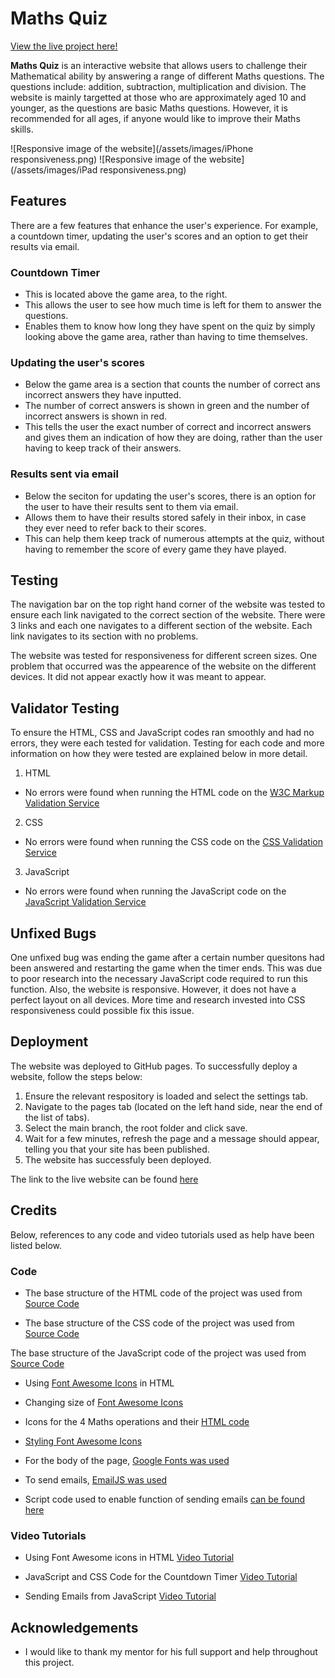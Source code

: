 # Maths Quiz

[View the live project here!](https://mohamed-hagabdalla.github.io/Portfolio-Two/)

**Maths Quiz** is an interactive website that allows users to challenge their Mathematical ability by answering a range of different Maths questions. The questions include: addition, subtraction, multiplication and division. The website is mainly targetted at those who are approximately aged 10 and younger, as the questions are basic Maths questions. However, it is recommended for all ages, if anyone would like to improve their Maths skills.

![Responsive image of the website](/assets/images/iPhone responsiveness.png)
![Responsive image of the website](/assets/images/iPad responsiveness.png)

## Features

There are a few features that enhance the user's experience. For example, a countdown timer, updating the user's scores and an option to get their results via email.

### Countdown Timer

- This is located above the game area, to the right.
- This allows the user to see how much time is left for them to answer the questions.
- Enables them to know how long they have spent on the quiz by simply looking above the game area, rather than having to time themselves.

### Updating the user's scores

- Below the game area is a section that counts the number of correct ans incorrect answers they have inputted.
- The number of correct answers is shown in green and the number of incorrect answers is shown in red.
- This tells the user the exact number of correct and incorrect answers and gives them an indication of how they are doing, rather than the user having to keep track of their answers.

### Results sent via email

- Below the seciton for updating the user's scores, there is an option for the user to have their results sent to them via email.
- Allows them to have their results stored safely in their inbox, in case they ever need to refer back to their scores.
- This can help them keep track of numerous attempts at the quiz, without having to remember the score of every game they have played. 

## Testing

The navigation bar on the top right hand corner of the website was tested to ensure each link navigated to the correct section of the website. There were 3 links and each one navigates to a different section of the website. Each link navigates to its section with no problems.

The website was tested for responsiveness for different screen sizes. One problem that occurred was the appearence of the website on the different devices. It did not appear exactly how it was meant to appear.

## Validator Testing

To ensure the HTML, CSS and JavaScript codes ran smoothly and had no errors, they were each tested for validation. Testing for each code and more information on how they were tested are explained below in more detail.

1. HTML
-  No errors were found when running the HTML code on the [W3C Markup Validation Service](https://validator.w3.org/#validate_by_input)

2. CSS
- No errors were found when running the CSS code on the [CSS Validation Service](https://jigsaw.w3.org/css-validator/)

3. JavaScript
- No errors were found when running the JavaScript code on the [JavaScript Validation Service](https://jshint.com/)

## Unfixed Bugs

One unfixed bug was ending the game after a certain number quesitons had been answered and restarting the game when the timer ends. This was due to poor research into the necessary JavaScript code required to run this function. Also, the website is responsive. However, it does not have a perfect layout on all devices. More time and research invested into CSS responsiveness could possible fix this issue. 

## Deployment

The website was deployed to GitHub pages. To successfully deploy a website, follow the steps below:

1. Ensure the relevant respository is loaded and select the settings tab.
2. Navigate to the pages tab (located on the left hand side, near the end of the list of tabs).
3. Select the main branch, the root folder and click save.
4. Wait for a few minutes, refresh the page and a message should appear, telling you that your site has been published.
5. The website has successfuly been deployed. 

The link to the live website can be found [here](https://mohamed-hagabdalla.github.io/Portfolio-Two/)

## Credits

Below, references to any code and video tutorials used as help have been listed below.

### Code

- The base structure of the HTML code of the project was used from [Source Code](https://github.com/Code-Institute-Solutions/love-maths-2.0-sourcecode/blob/master/05-tidying-up/01-a-few-last-things/index.html)

- The base structure of the CSS code of the project was used from [Source Code](https://github.com/Code-Institute-Solutions/love-maths-2.0-sourcecode/blob/master/05-tidying-up/01-a-few-last-things/assets/css/style.css)

The base structure of the JavaScript code of the project was used from [Source Code](https://github.com/Code-Institute-Solutions/love-maths-2.0-sourcecode/blob/master/05-tidying-up/01-a-few-last-things/assets/js/script.js)

- Using [Font Awesome Icons](https://fontawesome.com/icons) in HTML 

- Changing size of [Font Awesome Icons](https://fontawesome.com/v5.15/how-to-use/on-the-web/styling/sizing-icons)

- Icons for the 4 Maths operations and their [HTML code](https://fontawesome.com/v5.15/icons?d=gallery&p=2&q=maths)

- [Styling Font Awesome Icons](https://stackoverflow.com/questions/12272372/how-to-style-icon-color-size-and-shadow-of-font-awesome-icons)

- For the body of the page, [Google Fonts was used](https://fonts.google.com/)

- To send emails, [EmailJS was used](https://www.emailjs.com)

- Script code used to enable function of sending emails [can be found here](https://dashboard.emailjs.com/admin/integration/browser)

### Video Tutorials

- Using Font Awesome icons in HTML [Video Tutorial](https://www.youtube.com/watch?v=wiw68Y-hPlA)

- JavaScript and CSS Code for the Countdown Timer [Video Tutorial](https://www.youtube.com/watch?v=x7WJEmxNlEs)

- Sending Emails from JavaScript [Video Tutorial](https://www.youtube.com/watch?v=x7Ewtay0Q78)

## Acknowledgements

- I would like to thank my mentor for his full support and help throughout this project.

